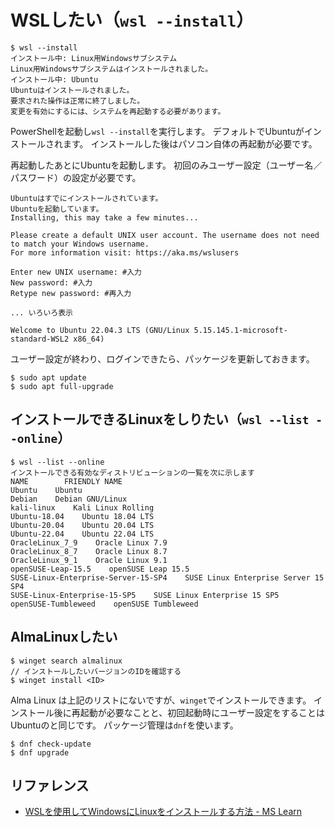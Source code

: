 # WSLしたい（``wsl --install``）

```console
$ wsl --install
インストール中: Linux用Windowsサブシステム
Linux用Windowsサブシステムはインストールされました。
インストール中: Ubuntu
Ubuntuはインストールされました。
要求された操作は正常に終了しました。
変更を有効にするには、システムを再起動する必要があります。
```

PowerShellを起動し``wsl --install``を実行します。
デフォルトでUbuntuがインストールされます。
インストールした後はパソコン自体の再起動が必要です。

再起動したあとにUbuntuを起動します。
初回のみユーザー設定（ユーザー名／パスワード）の設定が必要です。

```console
Ubuntuはすでにインストールされています。
Ubuntuを起動しています。
Installing, this may take a few minutes...

Please create a default UNIX user account. The username does not need to match your Windows username.
For more information visit: https://aka.ms/wslusers

Enter new UNIX username: #入力
New password: #入力
Retype new password: #再入力

... いろいろ表示

Welcome to Ubuntu 22.04.3 LTS (GNU/Linux 5.15.145.1-microsoft-standard-WSL2 x86_64)
```

ユーザー設定が終わり、ログインできたら、パッケージを更新しておきます。

```console
$ sudo apt update
$ sudo apt full-upgrade
```

## インストールできるLinuxをしりたい（``wsl --list --online``）

```console
$ wsl --list --online
インストールできる有効なディストリビューションの一覧を次に示します
NAME        FRIENDLY NAME
Ubuntu    Ubuntu
Debian    Debian GNU/Linux
kali-linux    Kali Linux Rolling
Ubuntu-18.04    Ubuntu 18.04 LTS
Ubuntu-20.04    Ubuntu 20.04 LTS
Ubuntu-22.04    Ubuntu 22.04 LTS
OracleLinux_7_9    Oracle Linux 7.9
OracleLinux_8_7    Oracle Linux 8.7
OracleLinux_9_1    Oracle Linux 9.1
openSUSE-Leap-15.5    openSUSE Leap 15.5
SUSE-Linux-Enterprise-Server-15-SP4    SUSE Linux Enterprise Server 15 SP4
SUSE-Linux-Enterprise-15-SP5    SUSE Linux Enterprise 15 SP5
openSUSE-Tumbleweed    openSUSE Tumbleweed
```

## AlmaLinuxしたい

```console
$ winget search almalinux
// インストールしたいバージョンのIDを確認する
$ winget install <ID>
```

Alma Linux は上記のリストにないですが、``winget``でインストールできます。
インストール後に再起動が必要なことと、初回起動時にユーザー設定をすることはUbuntuのと同じです。
パッケージ管理は``dnf``を使います。

```console
$ dnf check-update
$ dnf upgrade
```

## リファレンス

- [WSLを使用してWindowsにLinuxをインストールする方法 - MS Learn](https://learn.microsoft.com/ja-jp/windows/wsl/install)

